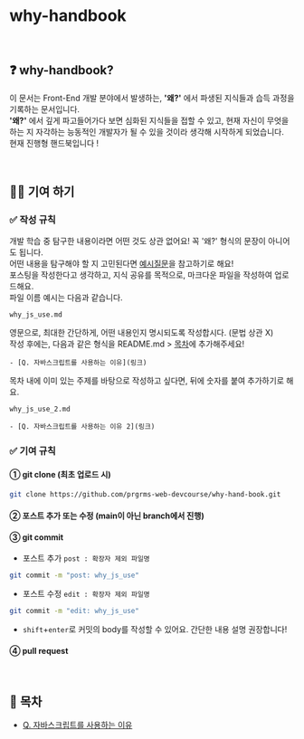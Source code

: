 # why-handbook

<br/>

## ❓ why-handbook?
이 문서는 Front-End 개발 분야에서 발생하는, **'왜?'** 에서 파생된 지식들과 습득 과정을 기록하는 문서입니다.\
**'왜?'** 에서 깊게 파고들어가다 보면 심화된 지식들을 접할 수 있고, 현재 자신이 무엇을 하는 지 자각하는 능동적인 개발자가 될 수 있을 것이라 생각해 시작하게 되었습니다. \
현재 진행형 핸드북입니다 !

<br/>

## ✍🏻 기여 하기
### ✅ 작성 규칙
개발 학습 중 탐구한 내용이라면 어떤 것도 상관 없어요! 꼭 '왜?' 형식의 문장이 아니어도 됩니다.\
어떤 내용을 탐구해야 할 지 고민된다면 [예시질문](https://github.com/prgrms-web-devcourse/why-hand-book-FE/blob/main/examples/examples.md)을 참고하기로 해요!
<br/>
포스팅을 작성한다고 생각하고, 지식 공유를 목적으로, 마크다운 파일을 작성하여 업로드해요.
<br/>
파일 이름 예시는 다음과 같습니다.
```
why_js_use.md
```
영문으로, 최대한 간단하게, 어떤 내용인지 명시되도록 작성합시다. (문법 상관 X)\
작성 후에는, 다음과 같은 형식을 README.md > [목차](#-목차)에 추가해주세요!
```
- [Q. 자바스크립트를 사용하는 이유](링크)
```
목차 내에 이미 있는 주제를 바탕으로 작성하고 싶다면, 뒤에 숫자를 붙여 추가하기로 해요.
```
why_js_use_2.md
```
```
- [Q. 자바스크립트를 사용하는 이유 2](링크)
```

### ✅ 기여 규칙

#### ① git clone (최초 업로드 시)
```bash
git clone https://github.com/prgrms-web-devcourse/why-hand-book.git
```
#### ② 포스트 추가 또는 수정 (main이 아닌 branch에서 진행)
#### ③ git commit
* 포스트 추가 `post : 확장자 제외 파일명`
```bash
git commit -m "post: why_js_use"
```
* 포스트 수정 `edit : 확장자 제외 파일명`
```bash
git commit -m "edit: why_js_use"
```
* `shift`+`enter`로 커밋의 body를 작성할 수 있어요. 간단한 내용 설명 권장합니다!

#### ④ pull request 

<br/>

## 🔖 목차

- [Q. 자바스크립트를 사용하는 이유](https://github.com/prgrms-web-devcourse/why-hand-book-FE/blob/main/why_js_use.md)

